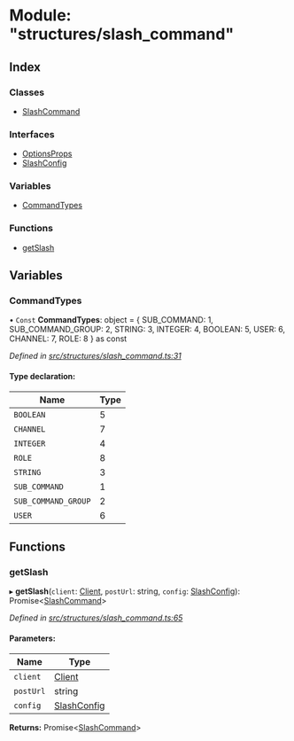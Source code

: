 # Module: "structures/slash\_command"

## Index

### Classes

* [SlashCommand](../classes/_structures_slash_command_.slashcommand.md)

### Interfaces

* [OptionsProps](../interfaces/_structures_slash_command_.optionsprops.md)
* [SlashConfig](../interfaces/_structures_slash_command_.slashconfig.md)

### Variables

* [CommandTypes](_structures_slash_command_.md#commandtypes)

### Functions

* [getSlash](_structures_slash_command_.md#getslash)

## Variables

### CommandTypes

• `Const` **CommandTypes**: object = { SUB\_COMMAND: 1, SUB\_COMMAND\_GROUP: 2, STRING: 3, INTEGER: 4, BOOLEAN: 5, USER: 6, CHANNEL: 7, ROLE: 8 } as const

*Defined in [src/structures/slash_command.ts:31](https://github.com/ourcord/ourcord/blob/1388589/src/structures/slash_command.ts#L31)*

#### Type declaration:

Name | Type |
------ | ------ |
`BOOLEAN` | 5 |
`CHANNEL` | 7 |
`INTEGER` | 4 |
`ROLE` | 8 |
`STRING` | 3 |
`SUB_COMMAND` | 1 |
`SUB_COMMAND_GROUP` | 2 |
`USER` | 6 |

## Functions

### getSlash

▸ **getSlash**(`client`: [Client](../classes/_websocket_.client.md), `postUrl`: string, `config`: [SlashConfig](../interfaces/_structures_slash_command_.slashconfig.md)): Promise<[SlashCommand](../classes/_structures_slash_command_.slashcommand.md)\>

*Defined in [src/structures/slash_command.ts:65](https://github.com/ourcord/ourcord/blob/1388589/src/structures/slash_command.ts#L65)*

#### Parameters:

Name | Type |
------ | ------ |
`client` | [Client](../classes/_websocket_.client.md) |
`postUrl` | string |
`config` | [SlashConfig](../interfaces/_structures_slash_command_.slashconfig.md) |

**Returns:** Promise<[SlashCommand](../classes/_structures_slash_command_.slashcommand.md)\>
